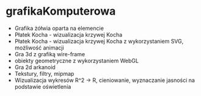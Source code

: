 # grafikaKomputerowa
- Grafika żółwia oparta na elemencie <canvas>
- Płatek Kocha - wizualizacja krzywej Kocha
- Płatek Kocha - wizualizacja krzywej Kocha z wykorzystaniem SVG, możliwość animacji
- Gra 3d z grafiką wire-frame
- obiekty geometryczne z wykorzystaniem WebGL
- Gra 2d arkanoid
- Tekstury, filtry, mipmap
- Wizualizacja wykresów R^2 -> R, cieniowanie, wyznaczanie jasności na podstawie oświetlenia 

